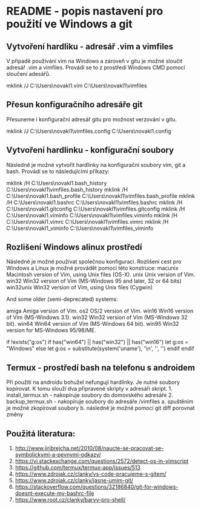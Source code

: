 README - popis nastavení pro použití ve Windows a git
===============================================================================

Vytvoření hardliku - adresář .vim a vimfiles
-------------------------------------------------------------------------------
V případě používání vim na Windows a zároveň v gitu je možné sloučit adresář .vim a vimfiles.
Provádí se to z prostředí Windows CMD pomocí sloučení adesářů.

mklink /J C:\Users\novakl1\.vim C:\Users\novakl1\vimfiles

Přesun konfiguračního adresáře git
-------------------------------------------------------------------------------
Přesuneme i konfigurační adresář gitu pro možnost verzování v gitu.

mklink /J C:\Users\novakl1\vimfiles\.config C:\Users\novakl1\.config

Vytvoření hardlinku - konfigurační soubory
-------------------------------------------------------------------------------
Následně je možné vytvořit hardlinky na konfigurační soubory vim, git a bash.
Provádí se to následujícími příkazy:

mklink /H C:\Users\novakl1\.bash_history  C:\Users\novakl1\vimfiles\.bash_history
mklink /H C:\Users\novakl1\.bash_profile  C:\Users\novakl1\vimfiles\.bash_profile
mklink /H C:\Users\novakl1\.bashrc  C:\Users\novakl1\vimfiles\.bashrc
mklink /H C:\Users\novakl1\.gitconfig  C:\Users\novakl1\vimfiles\.gitconfig
mklink /H C:\Users\novakl1\.viminfo  C:\Users\novakl1\vimfiles\.viminfo
mklink /H C:\Users\novakl1\.vimrc  C:\Users\novakl1\vimfiles\.vimrc
mklink /H C:\Users\novakl1\_viminfo  C:\Users\novakl1\vimfiles\_viminfo

Rozlišení Windows alinux prostředí
------------------------------------------------------------------------------
Následně je možné používat společnou konfiguraci.
Rozlišení cest pro Windows a Linux je možné provádět pomocí této konstruce:
macunix                 Macintosh version of Vim, using Unix files (OS-X).
unix                    Unix version of Vim.
win32                   Win32 version of Vim (MS-Windows 95 and later, 32 or
                         64 bits)
win32unix               Win32 version of Vim, using Unix files (Cygwin)

And some older (semi-deprecated) systems:

amiga                   Amiga version of Vim.
os2                     OS/2 version of Vim.
win16                   Win16 version of Vim (MS-Windows 3.1).
win32                   Win32 version of Vim (MS-Windows 32 bit).
win64                   Win64 version of Vim (MS-Windows 64 bit).
win95                   Win32 version for MS-Windows 95/98/ME.

if !exists("g:os")
    if has("win64") || has("win32") || has("win16")
        let g:os = "Windows"
    else
        let g:os = substitute(system('uname'), '\n', '', '')
    endif
endif

Termux - prostředí bash na telefonu s androidem
-------------------------------------------------------------------------------
Při použití na androidu bohužel nefungují hardlinky. Je nutné soubory kopírovat.
K tomu slouží dva připravené skripty v adresáři skript.
    1. install_termux.sh - nakopíruje soubory do domovského adresáře
    2. backup_termux.sh - nakopíruje soubory do adresáře /vimfiles
        a. spuštěním je možné zkopírovat soubory
        b. následně je možné pomocí git diff porovnat změny

Použitá literatura:
-------------------------------------------------------------------------------
1) http://www.jiribrejcha.net/2010/08/naucte-se-pracovat-se-symbolickymi-a-pevnymi-odkazy/
2) https://vi.stackexchange.com/questions/2572/detect-os-in-vimscript
3) https://github.com/termux/termux-app/issues/513
4) https://www.zdrojak.cz/clanky/vs-code-pracujeme-s-gitem/
5) https://www.zdrojak.cz/clanky/jasne-umim-git/ 
6) https://stackoverflow.com/questions/32186840/git-for-windows-doesnt-execute-my-bashrc-file
7) https://www.root.cz/clanky/barvy-pro-shell/
